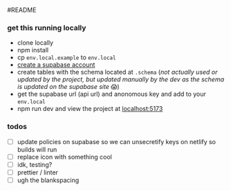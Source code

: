 #README

### get this running locally
* clone locally
* npm install
* cp `env.local.example` to `env.local`
* [create a supabase account](https://supabase.com/dashboard/sign-in?returnTo=%2Forganizations)
* create tables with the schema located at `.schema` (*not actually used or updated by the project, but updated manually by the dev as the schema is updated on the supabase site* :scream:)
* get the supabase url (api url) and anonomous key and add to your `env.local`
* npm run dev and view the project at [localhost:5173](http://localhost:5173/)

### todos

* [ ] update policies on supabase so we can unsecretify keys on netlify so builds will run
* [ ] replace icon with something cool
* [ ] idk, testing?
* [ ] prettier / linter
* [ ] ugh the blankspacing
